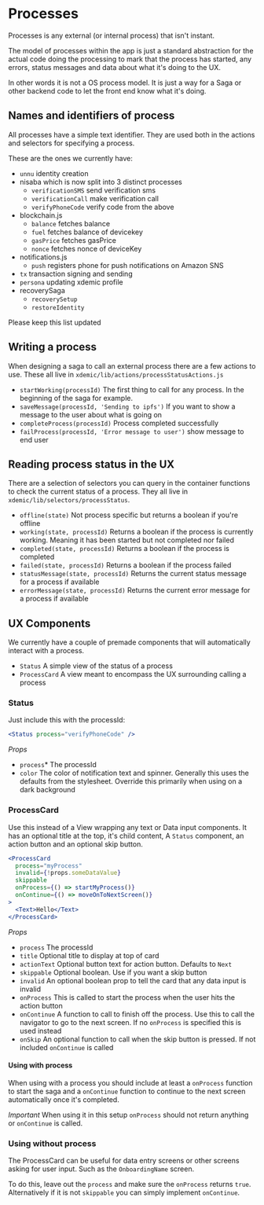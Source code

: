 # Processes

Processes is any external (or internal process) that isn't instant.

The model of processes within the app is just a standard abstraction for the actual code doing the processing to mark that the process has started, any errors, status messages and data about what it's doing to the UX.

In other words it is not a OS process model. It is just a way for a Saga or other backend code to let the front end know what it's doing.

## Names and identifiers of process

All processes have a simple text identifier. They are used both in the actions and selectors for specifying a process.

These are the ones we currently have:

- `unnu` identity creation
- nisaba which is now split into 3 distinct processes
  - `verificationSMS` send verification sms
  - `verificationCall` make verification call
  - `verifyPhoneCode` verify code from the above
- blockchain.js
  - `balance` fetches balance
  - `fuel` fetches balance of devicekey
  - `gasPrice` fetches gasPrice
  - `nonce` fetches nonce of deviceKey
- notifications.js
  - `push` registers phone for push notifications on Amazon SNS
- `tx` transaction signing and sending
- `persona` updating xdemic profile
- recoverySaga
  - `recoverySetup`
  - `restoreIdentity`

Please keep this list updated

## Writing a process

When designing a saga to call an external process there are a few actions to use. These all live in `xdemic/lib/actions/processStatusActions.js`

- `startWorking(processId)` The first thing to call for any process. In the beginning of the saga for example.
- `saveMessage(processId, 'Sending to ipfs')` If you want to show a message to the user about what is going on
- `completeProcess(processId)` Process completed successfully
- `failProcess(processId, 'Error message to user')` show message to end user

## Reading process status in the UX

There are a selection of selectors you can query in the container functions to check the current status of a process. They all live in `xdemic/lib/selectors/processStatus`.

- `offline(state)` Not process specific but returns a boolean if you're offline
- `working(state, processId)` Returns a boolean if the process is currently working. Meaning it has been started but not completed nor failed
- `completed(state, processId)` Returns a boolean if the process is completed
- `failed(state, processId)` Returns a boolean if the process failed
- `statusMessage(state, processId)` Returns the current status message for a process if available
- `errorMessage(state, processId)` Returns the current error message for a process if available

## UX Components

We currently have a couple of premade components that will automatically interact with a process.

- `Status` A simple view of the status of a process
- `ProcessCard` A view meant to encompass the UX surrounding calling a process

### Status

Just include this with the processId:

```jsx
<Status process="verifyPhoneCode" />
```

_Props_

- `process`\* The processId
- `color` The color of notification text and spinner. Generally this uses the defaults from the stylesheet. Override this primarily when using on a dark background

### ProcessCard

Use this instead of a View wrapping any text or Data input components. It has an optional title at the top, it's child content, A `Status` component, an action button and an optional skip button.

```jsx
<ProcessCard
  process="myProcess"
  invalid={!props.someDataValue}
  skippable
  onProcess={() => startMyProcess()}
  onContinue={() => moveOnToNextScreen()}
>
  <Text>Hello</Text>
</ProcessCard>
```

_Props_

- `process` The processId
- `title` Optional title to display at top of card
- `actionText` Optional button text for action button. Defaults to `Next`
- `skippable` Optional boolean. Use if you want a skip button
- `invalid` An optional boolean prop to tell the card that any data input is invalid
- `onProcess` This is called to start the process when the user hits the action button
- `onContinue` A function to call to finish off the process. Use this to call the navigator to go to the next screen. If no `onProcess` is specified this is used instead
- `onSkip` An optional function to call when the skip button is pressed. If not included `onContinue` is called

#### Using with process

When using with a process you should include at least a `onProcess` function to start the saga and a `onContinue` function to continue to the next screen automatically once it's completed.

_Important_ When using it in this setup `onProcess` should not return anything or `onContinue` is called.

### Using without process

The ProcessCard can be useful for data entry screens or other screens asking for user input. Such as the `OnboardingName` screen.

To do this, leave out the `process` and make sure the `onProcess` returns `true`. Alternatively if it is not `skippable` you can simply implement `onContinue`.
